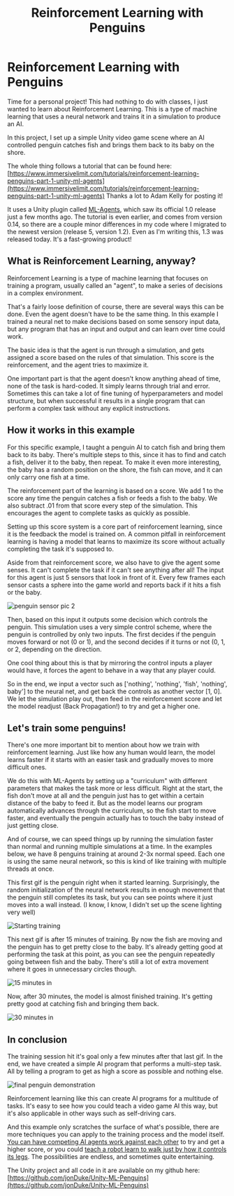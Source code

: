 ﻿---
layout: post
title: Reinforcement Learning with Penguins
tags: [Reinforcement Learning, Neural Networks, Game Dev, AI]
bigimg: /img/PenguinAI/PenguinBanner.png
comments: true
---

# Reinforcement Learning with Penguins

Time for a personal project!  This had nothing to do with classes, I just wanted to learn about Reinforcement Learning.  This is a type of machine learning that uses a neural network and trains it in a simulation to produce an AI.

In this project, I set up a simple Unity video game scene where an AI controlled penguin catches fish and brings them back to its baby on the shore.

The whole thing follows a tutorial that can be found here: [https://www.immersivelimit.com/tutorials/reinforcement-learning-penguins-part-1-unity-ml-agents](https://www.immersivelimit.com/tutorials/reinforcement-learning-penguins-part-1-unity-ml-agents) Thanks a lot to Adam Kelly for posting it!

It uses a Unity plugin called [ML-Agents](https://github.com/Unity-Technologies/ml-agents), which saw its official 1.0 release just a few months ago.  The tutorial is even earlier, and comes from version 0.14, so there are a couple minor differences in my code where I migrated to the newest version (release 5, version 1.2).  Even as I'm writing this, 1.3 was released today.  It's a fast-growing product!

## What is Reinforcement Learning, anyway?

Reinforcement Learning is a type of machine learning that focuses on training a program, usually called an "agent", to make a series of decisions in a complex environment.

That's a fairly loose definition of course, there are several ways this can be done.  Even the agent doesn't have to be the same thing.  In this example I trained a neural net to make decisions based on some sensory input data, but any program that has an input and output and can learn over time could work.

The basic idea is that the agent is run through a simulation, and gets assigned a score based on the rules of that simulation.  This score is the reinforcement, and the agent tries to maximize it.

One important part is that the agent doesn't know anything ahead of time, none of the task is hard-coded.  It simply learns through trial and error.  Sometimes this can take a lot of fine tuning of hyperparameters and model structure, but when successful it results in a single program that can perform a complex task without any explicit instructions.

## How it works in this example

For this specific example, I taught a penguin AI to catch fish and bring them back to its baby.  There's multiple steps to this, since it has to find and catch a fish, deliver it to the baby, then repeat.  To make it even more interesting, the baby has a random position on the shore, the fish can move, and it can only carry one fish at a time.

The reinforcement part of the learning is based on a score.  We add 1 to the score any time the penguin catches a fish or feeds a fish to the baby.  We also subtract .01 from that score every step of the simulation.  This encourages the agent to complete tasks as quickly as possible.

Setting up this score system is a core part of reinforcement learning, since it is the feedback the model is trained on.  A common pitfall in reinforcement learning is having a model that learns to maximize its score without actually completing the task it's supposed to.

Aside from that reinforcement score, we also have to give the agent some senses.  It can't complete the task if it can't see anything after all!  The input for this agent is just 5 sensors that look in front of it.  Every few frames each sensor casts a sphere into the game world and reports back if it hits a fish or the baby.

<img src="https://github.com/jonDuke/jonDuke.github.io/blob/master/img/PenguinAI/PenguinSensor5.png?raw=true" alt="penguin sensor pic 2" class="center-block">

Then, based on this input it outputs some decision which controls the penguin.  This simulation uses a very simple control scheme, where the penguin is controlled by only two inputs.  The first decides if the penguin moves forward or not (0 or 1), and the second decides if it turns or not (0, 1, or 2, depending on the direction.

One cool thing about this is that by mirroring the control inputs a player would have, it forces the agent to behave in a way that any player could.

So in the end, we input a vector such as ['nothing', 'nothing', 'fish', 'nothing', baby'] to the neural net, and get back the controls as another vector [1, 0].  We let the simulation play out, then feed in the reinforcement score and let the model readjust (Back Propagation!) to try and get a higher one.

## Let's train some penguins!

There's one more important bit to mention about how we train with reinforcement learning.  Just like how any human would learn, the model learns faster if it starts with an easier task and gradually moves to more difficult ones.

We do this with ML-Agents by setting up a "curriculum" with different parameters that makes the task more or less difficult.  Right at the start, the fish don't move at all and the penguin just has to get within a certain distance of the baby to feed it.  But as the model learns our program automatically advances through the curriculum, so the fish start to move faster, and eventually the penguin actually has to touch the baby instead of just getting close.

And of course, we can speed things up by running the simulation faster than normal and running multiple simulations at a time.  In the examples below, we have 8 penguins training at around 2-3x normal speed.  Each one is using the same neural network, so this is kind of like training with multiple threads at once.

This first gif is the penguin right when it started learning.  Surprisingly, the random initialization of the neural network results in enough movement that the penguin still completes its task, but you can see points where it just moves into a wall instead.  (I know, I know, I didn't set up the scene lighting very well)

<img src="https://github.com/jonDuke/jonDuke.github.io/blob/master/img/PenguinAI/PenguinStart.gif?raw=true" alt="Starting training" class="center-block">

This next gif is after 15 minutes of training.  By now the fish are moving and the penguin has to get pretty close to the baby.  It's already getting good at performing the task at this point, as you can see the penguin repeatedly going between fish and the baby.  There's still a lot of extra movement where it goes in unnecessary circles though.

<img src="https://github.com/jonDuke/jonDuke.github.io/blob/master/img/PenguinAI/Penguin15m.gif?raw=true" alt="15 minutes in" class="center-block">

Now, after 30 minutes, the model is almost finished training.  It's getting pretty good at catching fish and bringing them back.

<img src="https://github.com/jonDuke/jonDuke.github.io/blob/master/img/PenguinAI/Penguin30m.gif?raw=true" alt="30 minutes in" class="center-block">

## In conclusion

The training session hit it's goal only a few minutes after that last gif.  In the end, we have created a simple AI program that performs a multi-step task.  All by telling a program to get as high a score as possible and nothing else.

<img src="https://raw.githubusercontent.com/jonDuke/jonDuke.github.io/master/img/PenguinAI/PenguinFinal.gif" alt="final penguin demonstration" class="center-block">

Reinforcement learning like this can create AI programs for a multitude of tasks.  It's easy to see how you could teach a video game AI this way, but it's also applicable in other ways such as self-driving cars.

And this example only scratches the surface of what's possible, there are more techniques you can apply to the training process and the model itself.  [You can have competing AI agents work against each other](https://www.youtube.com/watch?v=kopoLzvh5jY) to try and get a higher score, or you could [teach a robot learn to walk just by how it controls its legs](https://www.youtube.com/watch?v=n2gE7n11h1Y).  The possibilities are endless, and sometimes quite entertaining.

The Unity project and all code in it are available on my github here: [https://github.com/jonDuke/Unity-ML-Penguins](https://github.com/jonDuke/Unity-ML-Penguins)

